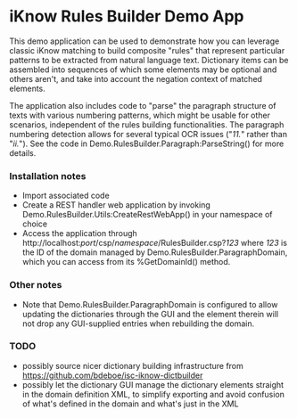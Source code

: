 # iKnow Rules Builder Demo App

This demo application can be used to demonstrate how you can leverage classic iKnow matching to build composite "rules" that represent particular patterns to be extracted from natural language text. Dictionary items can be assembled into sequences of which some elements may be optional and others aren't, and take into account the negation context of matched elements. 

The application also includes code to "parse" the paragraph structure of texts with various numbering patterns, which might be usable for other scenarios, independent of the rules building functionalities. The paragraph numbering detection allows for several typical OCR issues ("_11._" rather than "_ii._"). See the code in Demo.RulesBuilder.Paragraph:ParseString() for more details.


### Installation notes
* Import associated code
* Create a REST handler web application by invoking Demo.RulesBuilder.Utils:CreateRestWebApp() in your namespace of choice
* Access the application through http://localhost:_port_/csp/_namespace_/RulesBuilder.csp?_123_ where _123_ is the ID of the domain managed by Demo.RulesBuilder.ParagraphDomain, which you can access from its %GetDomainId() method.


### Other notes
* Note that Demo.RulesBuilder.ParagraphDomain is configured to allow updating the dictionaries through the GUI and the <matching> element therein will not drop any GUI-supplied entries when rebuilding the domain. 


### TODO
* possibly source nicer dictionary building infrastructure from https://github.com/bdeboe/isc-iknow-dictbuilder
* possibly let the dictionary GUI manage the dictionary elements straight in the domain definition XML, to simplify exporting and avoid confusion of what's defined in the domain and what's just in the XML
